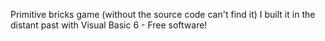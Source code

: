 Primitive bricks game (without the source code can't find it)
I built it in the distant past with Visual Basic 6 - 
Free software!
